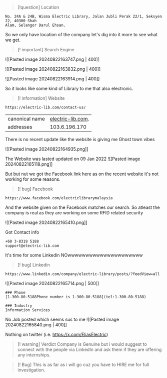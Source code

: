 >[!question] Location

```
No. 24A & 24B, Wisma Electric Library, Jalan Jubli Perak 22/1, Seksyen 22, 40300 Shah
Alam, Selangor Darul Ehsan.
```

So we only have location of the company let's dig into it more to see what we get.


>[! important] Search Engine

![[Pasted image 20240822163747.png | 400]]

![[Pasted image 20240822163832.png | 400]]

![[Pasted image 20240822163914.png | 400]]


So it looks like some kind of Library to me that also electronic.

>[! information] Website 


```
https://electric-lib.com/contact-us/
```

|                |                                                   |
| -------------- | ------------------------------------------------- |
| canonical name | [electric-lib.com](http://www.electric-lib.com/). |
| addresses      | 103.6.196.170                                     |

There is no recent update like the website is giving me Ghost town vibes

![[Pasted image 20240822164935.png]]


The Website was lasted updated on 09 Jan 2022
![[Pasted image 20240822165118.png]]

But but nut we got the Facebook link here as on the recent website it's not working for some reasons.

>[! bug] Facebook
```
https://www.facebook.com/electriclibrarymalaysia
```


And the website given on the Facebook matches our search. So atleast the company is real as they are working on some RFID related security

![[Pasted image 20240822165410.png]]

Got Contact info
```
+60 3-8319 5188
support@electric-lib.com
```

It's time for some Linkedin NOwwwwwwwwwwwwwwwwwwwww

>[! bug] Linkedin 
```
https://www.linkedin.com/company/electric-library/posts/?feedView=all
```

![[Pasted image 20240822165714.png | 500]]


```
### Phone
[1-300-80-5188Phone number is 1-300-80-5188](tel:1-300-80-5188)

### Industry
Information Services
```

No Job posted which seems sus to me
![[Pasted image 20240822165840.png | 400]]


Nothing on twitter (i.e. https://x.com/EliasElectric)


>[! warning] Verdict 
Company is Genuine  but i would suggest to connect with the people via LinkedIn and ask them if they are offering any internships.


>[! Bug] This is as far as i will go cuz you have to HIRE me for full investigation.

